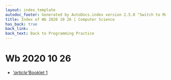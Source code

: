 ```yaml
---
layout: index_template
autodoc_footer: Generated by AutoDocs.index version 2.5.0 "Switch to Material Icons" ⓒ Starwort, 2020
title: Index of Wb 2020 10 26 | Computer Science
has_back: true
back_link: ..
back_text: Back to Programming Practice
---
```


# **Wb 2020 10 26**

- <a href='./booklet_1.md'><i title='MD file' class="material-icons">'article'</i>Booklet 1</a>
